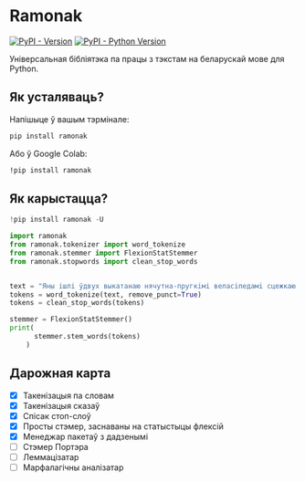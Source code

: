 # Ramonak

[![PyPI - Version](https://img.shields.io/pypi/v/ramonak.svg)](https://pypi.org/project/ramonak)
[![PyPI - Python Version](https://img.shields.io/pypi/pyversions/ramonak.svg)](https://pypi.org/project/ramonak)

Універсальная бібліятэка па працы з тэкстам на беларускай мове для Python.

## Як усталяваць?

Напішыце ў вашым тэрмінале:

```sh
pip install ramonak
```

Або ў Google Colab:

```sh
!pip install ramonak
```

## Як карыстацца?

```python
!pip install ramonak -U

import ramonak
from ramonak.tokenizer import word_tokenize
from ramonak.stemmer import FlexionStatStemmer
from ramonak.stopwords import clean_stop_words


text = "Яны iшлi ўдвух выкатанаю нячутна-пругкiмi веласiпедамi сцежкаю ля шэрых нямогла нахiленых да вулiцы платоў".lower()
tokens = word_tokenize(text, remove_punct=True)
tokens = clean_stop_words(tokens)

stemmer = FlexionStatStemmer()
print(
      stemmer.stem_words(tokens)
    )
```

## Дарожная карта

 - [x] Такенізацыя па словам
 - [x] Такенізацыя сказаў
 - [x] Спісак стоп-слоў
 - [x] Просты стэмер, заснаваны на статыстыцы флексій
 - [x] Менеджар пакетаў з дадзенымі
 - [ ] Стэмер Портэра
 - [ ] Леммацізатар
 - [ ] Марфалагічны аналізатар
